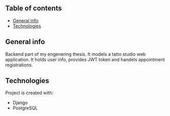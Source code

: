 ## Table of contents
* [General info](#general-info)
* [Technologies](#technologies)

## General info
Backend part of my engenering thesis. It models a tatto studio web application.
It holds user info, provides JWT token and handels appointment registrations.

## Technologies
Project is created with:
* Django
* PostgreSQL
